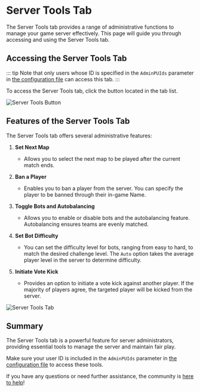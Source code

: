﻿# Server Tools Tab

The Server Tools tab provides a range of administrative functions to manage your game server effectively. This page will guide you through accessing and using the Server Tools tab.

## Accessing the Server Tools Tab

::: tip
Note that only users whose ID is specified in the `AdminPUIds` parameter in [the configuration file](../custom-rules#string-options/) can access this tab.
:::

To access the Server Tools tab, click the button located in the tab list. 

![Server Tools Button](../i/server-tools-button.png)

## Features of the Server Tools Tab

The Server Tools tab offers several administrative features:

1. **Set Next Map**
   - Allows you to select the next map to be played after the current match ends.

2. **Ban a Player**
   - Enables you to ban a player from the server. You can specify the player to be banned through their in-game Name.

3. **Toggle Bots and Autobalancing**
   - Allows you to enable or disable bots and the autobalancing feature. Autobalancing ensures teams are evenly matched.

4. **Set Bot Difficulty**
   - You can set the difficulty level for bots, ranging from easy to hard, to match the desired challenge level. The `Auto` option takes the average player level in the server to determine difficulty.

5. **Initiate Vote Kick**
   - Provides an option to initiate a vote kick against another player. If the majority of players agree, the targeted player will be kicked from the server.

![Server Tools Tab](../i/server-tools-tab.png)

## Summary

The Server Tools tab is a powerful feature for server administrators, providing essential tools to manage the server and maintain fair play.

Make sure your user ID is included in the `AdminPUIds` parameter in [the configuration file](../custom-rules#string-options/) to access these tools.

If you have any questions or need further assistance, the community is [here to help](https://discord.gg/midnightghosthunt)!